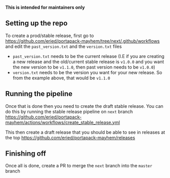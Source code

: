 **This is intended for maintainers only**

## Setting up the repo
To create a prod/stable release, first go to https://github.com/eried/portapack-mayhem/tree/next/.github/workflows and edit the `past_version.txt` and the `version.txt` files

* `past_version.txt` needs to be the current release (I.E if you are creating a new release and the old/current stable release is `v1.0.0` and you want the new version to be `v1.1.0`, then past version needs to be `v1.0.0`)
* `version.txt` needs to be the version you want for your new release. So from the example above, that would be `v1.1.0`

## Running the pipeline
Once that is done then you need to create the draft stable release. You can do this by running the stable release pipeline on `next` branch https://github.com/eried/portapack-mayhem/actions/workflows/create_stable_release.yml

This then create a draft release that you should be able to see in releases at the top https://github.com/eried/portapack-mayhem/releases

## Finishing off
Once all is done, create a PR to merge the `next` branch into the `master` branch